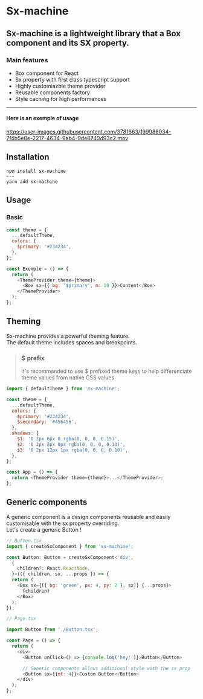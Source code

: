 # Sx-machine

## Sx-machine is a lightweight library that a Box component and its SX property.

### Main features

- Box component for React
- Sx property with first class typescript support
- Highly customiazble theme provider
- Reusable components factory
- Style caching for high performances
<hr>

#### Here is an exemple of usage

https://user-images.githubusercontent.com/3781663/199988034-7f4b5e8e-2217-4634-9ab4-9de8740d93c2.mov

## Installation

```
npm install sx-machine
---
yarn add sx-machine
```

## Usage

### Basic

```javascript
const theme = {
  ...defaultTheme,
  colors: {
    $primary: '#234234',
  },
};

const Exemple = () => {
  return (
    <ThemeProvider theme={theme}>
      <Box sx={{ bg: '$primary', m: 10 }}>Content</Box>
    </ThemeProvider>
  );
};
```

## Theming

Sx-machine provides a powerful theming feature.  
The default theme includes spaces and breakpoints.

> ### $ prefix
>
> It's recommanded to use $ prefixed theme keys to help differenciate theme values from native CSS values

```javascript
import { defaultTheme } from 'sx-machine';

const theme = {
  ...defaultTheme,
  colors: {
    $primary: '#234234',
    $secondary: '#456456',
  },
  shadows: {
    $1: '0 2px 6px 0 rgba(0, 0, 0, 0.15)',
    $2: '0 2px 8px 0px rgba(0, 0, 0, 0.13)',
    $3: '0 2px 12px 1px rgba(0, 0, 0, 0.10)',
  },
};

const App = () => {
  return <ThemeProvider theme={theme}>...</ThemeProvider>;
};
```

## Generic components

A generic component is a design components reusable and easily customisable with the sx property overriding.  
Let's create a generic Button !

```javascript
// Button.tsx
import { createSxComponent } from 'sx-machine';

const Button: Button = createSxComponent<'div',
  {
    children?: React.ReactNode,
  }>(({ children, sx, ...props }) => {
  return (
    <Box sx={[{ bg: 'green', px: 4, py: 2 }, sx]} {...props}>
      {children}
    </Box>
  );
});
```

```javascript
// Page.tsx

import Button from './Button.tsx';

const Page = () => {
  return (
    <div>
      <Button onClick=() => {console.log('hey!')}>Button</Button>

      // Generic components allows additional style with the sx prop
      <Button sx={{mt: 4}}>Custom Button</Button>
    </div>
  );
};
```
